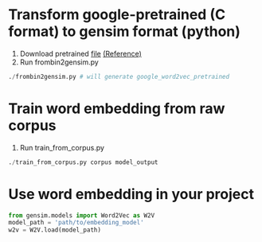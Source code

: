 # Transform google-pretrained (C format) to gensim format (python)
1. Download pretrained [file](https://drive.google.com/a/ucsc.edu/file/d/0B7XkCwpI5KDYNlNUTTlSS21pQmM/edit) [(Reference)](https://github.com/3Top/word2vec-api#where-to-get-a-pretrained-models)
2. Run frombin2gensim.py
```python
./frombin2gensim.py # will generate google_word2vec_pretrained
```

# Train word embedding from raw corpus
1. Run train_from_corpus.py
```python
./train_from_corpus.py corpus model_output 
```


# Use word embedding in your project
```python
from gensim.models import Word2Vec as W2V
model_path = 'path/to/embedding_model'
w2v = W2V.load(model_path)

```
